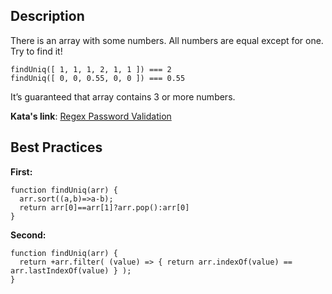 ## Description

There is an array with some numbers. All numbers are equal except for one. Try to find it!

```
findUniq([ 1, 1, 1, 2, 1, 1 ]) === 2
findUniq([ 0, 0, 0.55, 0, 0 ]) === 0.55
```

It’s guaranteed that array contains 3 or more numbers.

**Kata's link**: [Regex Password Validation](https://www.codewars.com/kata/find-the-unique-number-1/)

## Best Practices

**First:**
```
function findUniq(arr) {
  arr.sort((a,b)=>a-b);
  return arr[0]==arr[1]?arr.pop():arr[0]
}
```

**Second:**
```
function findUniq(arr) {
  return +arr.filter( (value) => { return arr.indexOf(value) == arr.lastIndexOf(value) } );
}
```
